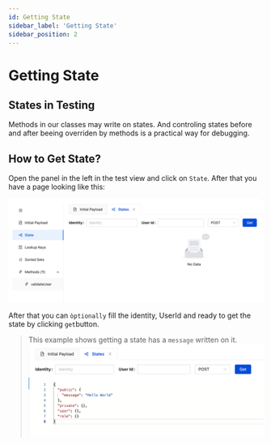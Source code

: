 ```yaml
---
id: Getting State
sidebar_label: 'Getting State'
sidebar_position: 2
---
```


# Getting State

## States in Testing

Methods in our classes may write on states. And controling states before and after beeing overriden by methods is a practical way for debugging.

## How to Get State?

Open the panel in the left in the test view and click on `State`. After that you have a page looking like this:

![StatePage](/img/StatesPage.png)

After that you can `òptionally` fill the identity, UserId and ready to get the state by clicking `get`button.


> This example shows getting a state has a `message` written on it.
![GettingStateHasMassage](/img/GettingStateHasMassage.png)
